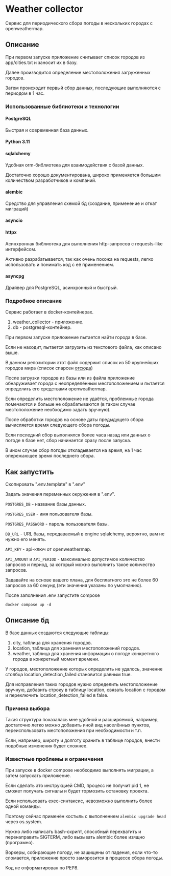 # Weather collector
Сервис для периодического сбора погоды в нескольких городах с openweathermap.

## Описание
При первом запуске приложение считывает список городов из app/cities.txt и заносит их в базу.

Далее производится определение местоположения загруженных городов.

Затем происходит первый сбор данных, последующие выполняются с периодом в 1 час.

### Использованные библиотеки и технологии

#### PostgreSQL
Быстрая и современная база данных.

#### Python 3.11

#### sqlalchemy
Удобная orm-библиотека для взаимодействия с базой данных.

Достаточно хорошо документирована, широко применяется большим количеством разработчиков и компаний.

#### alembic
Средство для управления схемой бд (создание, применение и откат миграций)

#### asyncio

#### httpx
Асинхронная библиотека для выполнения http-запросов с requests-like интерфейсом.

Активно разрабатывается, так как очень похожа на requests, легко использовать и понимать код с её применением.

#### asyncpg
Драйвер для PostgreSQL, асинхронный и быстрый.

### Подробное описание
Сервис работает в docker-контейнерах.

1. weather_collector - приложение.
2. db - postgresql-контейнер.

При первом запуске приложение пытается найти города в базе.

Если не находит, пытается загрузить из текстового файла, как описано выше.

В данном репозитории этот файл содержит список из 50 крупнейших городов мира (список спарсен [отсюда](http://www.statdata.ru/largestcities_world))

После загрузки городов из базы или из файла приложение обнаруживает города с неопределённым местоположением и пытается определить его средствами openweathermap.

Если определить местоположение не удаётся, проблемные города помечаются и больше не обрабатываются (в таком случае местоположение необходимо задать вручную).

После обработки городов на основе даты предыдущего сбора вычисляется время следующего сбора погоды.

Если последний сбор выполнялся более часа назад или данных о погоде в базе нет, сбор начинается сразу после запуска.

В ином случае сбор погоды откладывается на время, на 1 час опережающее время последнего сбора.


## Как запустить
Скопировать ".env.template" в ".env"

Задать значения переменных окружения в ".env".

`POSTGRES_DB` - название базы данных.

`POSTGRES_USER` - имя пользователя базы.

`POSTGRES_PASSWORD` - пароль пользователя базы.

`DB_URL` - URL базы, передаваемый в engine sqlalchemy, вероятно, вам не нужно его менять.

`API_KEY` - api-ключ от openweathermap.

`API_AMOUNT` и `API_PERIOD` - максимально допустимое количество запросов и период, за который можно выполнить такое количество запросов.

Задавайте на основе вашего плана, для бесплатного это не более 60 запросов за 60 секунд (эти значения указаны по умолчанию).

После заполнения .env запустите compose

`docker compose up -d`

## Описание бд
В базе данных создаются следующие таблицы:

1. city, таблица для хранения городов.
2. location, таблица для хранения местоположений городов.
3. weather, таблица для хранения информации о погоде конкретного города в конкретный момент времени.

У городов, местоположение которых определить не удалось, значение столбца location_detection_failed становится равным true.

Для исправления таких городов нужно определить местоположение вручную, добавить строку в таблицу location, связать location с городом и переключить location_detection_failed в false.

### Причина выбора
Такая структура показалась мне удобной и расширяемой, например, достаточно легко можно добавить иной вид населённых пунктов, переиспользовать местоположения при необходимости и т.п.

Если, например, широту и долготу хранить в таблице городов, внести подобные изменения будет сложнее.


### Известные проблемы и ограничения
При запуске в docker compose необходимо выполнять миграции, а затем запускать приложение.

Если сделать это инструкцией CMD, процесс не получит pid 1, не сможет получать сигналы и будет тормозить остановку проекта.

Если использовать exec-синтаксис, невозможно выполнить более одной команды.

Поэтому сейчас применён костыль с выполнением `alembic upgrade head` через os.system.

Нужно либо написать bash-скрипт, способный перехватить и перенаправить SIGTERM, либо вызывать alembic более изящно (програмно).

Воркеры, собирающие погоду, не защищены от падения, если что-то сломается, приложение просто заморозится в процессе сбора погоды.

Код не отформатирован по PEP8.
